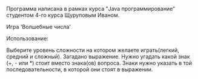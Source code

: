 Программа написана в рамках курса "Java программирование" студентом 4-го курса Щуруповым Иваном.

Игра 'Волшебные числа'

Использование:

Выберите уровень сложности на котором желаете играть(легкий, средний и сложный).
Загадано выражение.
Нужно угадать какой знак (+, - или *) стоит вместо знака(ов) вопроса.
Знаки нужно указать в той последовательности, в которой они стоят в выражении.
